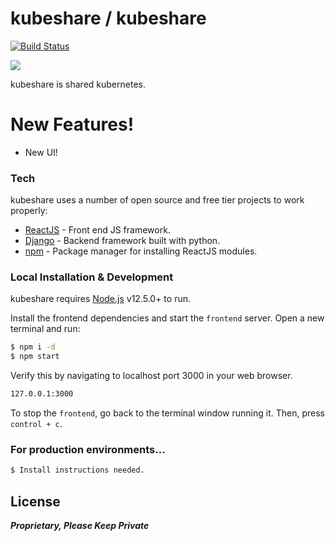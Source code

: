 # kubeshare / kubeshare

[![Build Status](https://travis-ci.org/joemccann/dillinger.svg?branch=master)](https://github.com/veyorokon/kubeshare-frontend)

![](./git-assets/kubeshare.gif)

kubeshare is shared kubernetes.


# New Features!

  - New UI!


### Tech

kubeshare uses a number of open source and free tier projects to work properly:

* [ReactJS] - Front end JS framework.
* [Django] - Backend framework built with python.
* [npm] - Package manager for installing ReactJS modules.

### Local Installation & Development

kubeshare requires [Node.js](https://nodejs.org/) v12.5.0+ to run.

Install the frontend dependencies and start the `frontend` server. Open a new terminal and run:

```sh
$ npm i -d
$ npm start
```

Verify this by navigating to localhost port 3000 in your web browser.

```sh
127.0.0.1:3000
```

To stop the `frontend`, go back to the terminal window running it. Then, press `control + c`.


### For production environments...

```sh
$ Install instructions needed.
```

License
----

***Proprietary, Please Keep Private***


   [ReactJS]: <https://github.com/facebook/react>
   [Django]: <https://github.com/django/django>
   [npm]: <https://github.com/npm/cli>
   [Mixpanel]: <https://github.com/mixpanel/mixpanel-js>
   [Docker]: <https://github.com/docker>
   [Graphene]: <https://github.com/graphql-python/graphene>
   [Apollo]: <https://github.com/apollographql/apollo-client>
   [Material-UI]: <https://github.com/mui-org/material-ui>
   [Stripe]: <https://github.com/stripe/stripe-python>
   [GraphQL]: <https://graphql.org/>
   [GraphIQL]: <https://github.com/graphql/graphiql>
   [Django Mail Templated]: <https://pypi.org/project/django-mail-templated>
   [Redis]: <https://github.com/redis>
   [Django Redis]: <https://github.com/niwinz/django-redis>
   [Celery]: <https://github.com/celery/celery>
   [Celery Beat]: <http://docs.celeryproject.org/en/latest/userguide/periodic-tasks.html>
   [Postgres]: <https://www.postgresql.org/>
